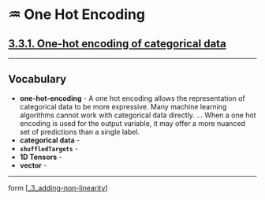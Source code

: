 # ♒️ One Hot Encoding

## [**3.3.1.** One-hot encoding of categorical data](https://livebook.manning.com/book/deep-learning-with-javascript/chapter-3/197)

---

## **Vocabulary**

- **one-hot-encoding** - A one hot encoding allows the representation of categorical data to be more expressive. Many machine learning algorithms cannot work with categorical data directly. ... When a one hot encoding is used for the output variable, it may offer a more nuanced set of predictions than a single label.
- **categorical data** -
- **`shuffledTargets`** -
- **1D Tensors** -
- **vector** -

---

form [[_3_adding-non-linearity]]

[//begin]: # "Autogenerated link references for markdown compatibility"
[_3_adding-non-linearity]: ../_3_adding-non-linearity.md "♒️ NON-LINEARITY"
[//end]: # "Autogenerated link references"
